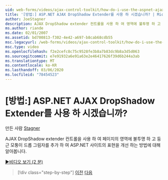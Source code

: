 ```yaml
---
uid: web-forms/videos/ajax-control-toolkit/how-do-i-use-the-aspnet-ajax-dropshadow-extender
title: '[방법:] ASP.NET AJAX DropShadow Extender를 사용 하 시겠습니까? | Microsoft Docs'
author: JoeStagner
description: AJAX DropShadow extender 컨트롤을 사용 하 여 영역에 불투명 하 고 둥근 모퉁이 드롭 그림자를 추가 하 여 ASP.NET 사이트의 표현을 개선 하는 방법을 알아봅니다.
ms.author: riande
ms.date: 02/01/2007
ms.assetid: bd700813-f302-4e42-a697-b8cab68cdb55
msc.legacyurl: /web-forms/videos/ajax-control-toolkit/how-do-i-use-the-aspnet-ajax-dropshadow-extender
msc.type: video
ms.openlocfilehash: f2e2cefc8c75c9528fe3b8a7b83dc9b8a3d5d063
ms.sourcegitcommit: e7e91932a6e91a63e2e46417626f39d6b244a3ab
ms.translationtype: MT
ms.contentlocale: ko-KR
ms.lasthandoff: 03/06/2020
ms.locfileid: "78454523"
---
```

# <a name="how-do-i-use-the-aspnet-ajax-dropshadow-extender"></a>[방법:] ASP.NET AJAX DropShadow Extender를 사용 하 시겠습니까?

만든 사람 [Stagner](https://github.com/JoeStagner)

AJAX DropShadow extender 컨트롤을 사용 하 여 페이지의 영역에 불투명 하 고 둥근 모퉁이 드롭 그림자를 추가 하 여 ASP.NET 사이트의 표현을 개선 하는 방법에 대해 알아봅니다.

[&#9654;비디오 보기 (2 분)](https://channel9.msdn.com/Blogs/ASP-NET-Site-Videos/how-do-i-use-the-aspnet-ajax-dropshadow-extender)

> [!div class="step-by-step"]
> [이전](how-do-i-use-the-aspnet-ajax-togglebutton-extender.md)
> [다음](how-do-i-use-the-aspnet-ajax-passwordstrength-extender.md)
